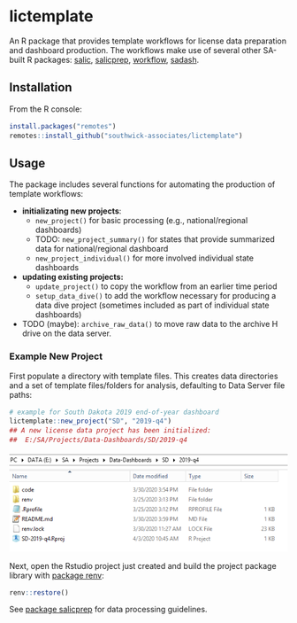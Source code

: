 # lictemplate

An R package that provides template workflows for license data preparation and dashboard production. The workflows make use of several other SA-built R packages: [salic](https://southwick-associates.github.io/salic/), [salicprep](https://github.com/southwick-associates/salicprep), [workflow](https://github.com/southwick-associates/workflow),
[sadash](https://github.com/southwick-associates/sadash).

## Installation

From the R console:

```r
install.packages("remotes")
remotes::install_github("southwick-associates/lictemplate")
```
    
## Usage

The package includes several functions for automating the production of template workflows:

- **initializating new projects**: 
    + `new_project()` for basic processing (e.g., national/regional dashboards)
    + TODO: `new_project_summary()` for states that provide summarized data for national/regional dashboard
    + `new_project_individual()` for more involved individual state dashboards
- **updating existing projects:**
    + `update_project()` to copy the workflow from an earlier time period
    + `setup_data_dive()` to add the workflow necessary for producing a data dive project (sometimes included as part of individual state dashboards)
- TODO (maybe): `archive_raw_data()` to move raw data to the archive H drive on the data server.

### Example New Project

First populate a directory with template files. This creates data directories and a set of template files/folders for analysis, defaulting to Data Server file paths:

```r
# example for South Dakota 2019 end-of-year dashboard
lictemplate::new_project("SD", "2019-q4")
## A new license data project has been initialized:
##  E:/SA/Projects/Data-Dashboards/SD/2019-q4
```

![](img/new-dashboard.png)

Next, open the Rstudio project just created and build the project package library with [package renv](https://rstudio.github.io/renv/index.html):

```r
renv::restore()
```

See [package salicprep](https://github.com/southwick-associates/salicprep) for data processing guidelines.
